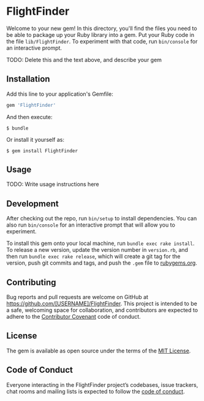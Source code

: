 # FlightFinder

Welcome to your new gem! In this directory, you'll find the files you need to be able to package up your Ruby library into a gem. Put your Ruby code in the file `lib/FlightFinder`. To experiment with that code, run `bin/console` for an interactive prompt.

TODO: Delete this and the text above, and describe your gem

## Installation

Add this line to your application's Gemfile:

```ruby
gem 'FlightFinder'
```

And then execute:

    $ bundle

Or install it yourself as:

    $ gem install FlightFinder

## Usage

TODO: Write usage instructions here

## Development

After checking out the repo, run `bin/setup` to install dependencies. You can also run `bin/console` for an interactive prompt that will allow you to experiment.

To install this gem onto your local machine, run `bundle exec rake install`. To release a new version, update the version number in `version.rb`, and then run `bundle exec rake release`, which will create a git tag for the version, push git commits and tags, and push the `.gem` file to [rubygems.org](https://rubygems.org).

## Contributing

Bug reports and pull requests are welcome on GitHub at https://github.com/[USERNAME]/FlightFinder. This project is intended to be a safe, welcoming space for collaboration, and contributors are expected to adhere to the [Contributor Covenant](http://contributor-covenant.org) code of conduct.

## License

The gem is available as open source under the terms of the [MIT License](https://opensource.org/licenses/MIT).

## Code of Conduct

Everyone interacting in the FlightFinder project’s codebases, issue trackers, chat rooms and mailing lists is expected to follow the [code of conduct](https://github.com/[USERNAME]/FlightFinder/blob/master/CODE_OF_CONDUCT.md).
